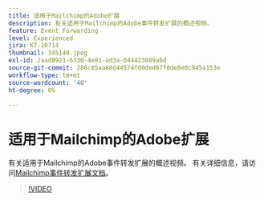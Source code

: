 ```yaml
---
title: 适用于Mailchimp的Adobe扩展
description: 有关适用于Mailchimp的Adobe事件转发扩展的概述视频。
feature: Event Forwarding
level: Experienced
jira: KT-10714
thumbnail: 345140.jpeg
exl-id: 2aad8921-6330-4e81-ad3a-044423889abd
source-git-commit: 286c85aa88d44574f00ded67f0de8e0c945a153e
workflow-type: tm+mt
source-wordcount: '40'
ht-degree: 0%

---
```


# 适用于Mailchimp的Adobe扩展

有关适用于Mailchimp的Adobe事件转发扩展的概述视频。 有关详细信息，请访问[Mailchimp事件转发扩展文档](https://experienceleague.adobe.com/docs/experience-platform/tags/extensions/adobe/mailchimp-edge/overview.html?lang=zh-Hans)。

>[!VIDEO](https://video.tv.adobe.com/v/345140/?learn=on&enablevpops)

